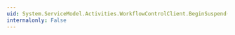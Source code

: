 ```yaml
---
uid: System.ServiceModel.Activities.WorkflowControlClient.BeginSuspend(System.Guid,System.String,System.AsyncCallback,System.Object)
internalonly: False
---
```

